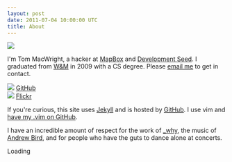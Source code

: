 ```yaml
---
layout: post
date: 2011-07-04 10:00:00 UTC
title: About
---
```


<div class='shutter-300'>
  <img src='http://farm4.static.flickr.com/3438/3351376251_17a831c250_z.jpg' />
</div>

<p itemscope itemtype="http://schema.org/Person">
I'm <span itemprop='name'>Tom MacWright</span>, a <span itemprop='jobTitle'>hacker</span> at <a itemprop='worksFor' href='http://mapbox.com/'>MapBox</a> and <a itemprop='worksFor' href='http://developmentseed.org/'>Development Seed</a>. I graduated from <a href='http://wm.edu/' itemtype='alumniOf'>W&M</a> in 2009 with a CS degree. Please <a itemtype='email' href='mailto:tom@macwright.org'>email me</a> to get in contact.
</p>


<div class='image-cube'>
  <div>
  <img src='http://farm7.static.flickr.com/6138/5954373327_7c815334cc_o.jpg' />
  <a href='http://github.com/tmcw/'>GitHub</a>
  </div>
  <div>
  <img src='http://farm7.static.flickr.com/6007/5954369487_416645a2d2_o.jpg' />
  <a href='http://flickr.com/photos/tmcw'>Flickr</a>
  </div>
</div>

If you're curious, this site uses [Jekyll](http://jekyllrb.com) and is hosted by [GitHub](http://github.com). I use vim and [have my .vim on GitHub](https://github.com/tmcw/.vim).

I have an incredible amount of respect for the work of [_why](http://viewsourcecode.org/why/), the music of [Andrew Bird](http://andrewbird.net), and for people who have the guts to dance alone at concerts.

<div id="cse" style="width: 100%;">Loading</div>
<script src="http://www.google.com/jsapi" type="text/javascript"></script>
<script type="text/javascript">
  google.load('search', '1', {language : 'en', style : google.loader.themes.MINIMALIST});
  google.setOnLoadCallback(function() {
    var customSearchControl = new google.search.CustomSearchControl('013300548148778840370:msob-nrhszy');
    customSearchControl.setResultSetSize(google.search.Search.FILTERED_CSE_RESULTSET);
    customSearchControl.draw('cse');
  }, true);
</script>

